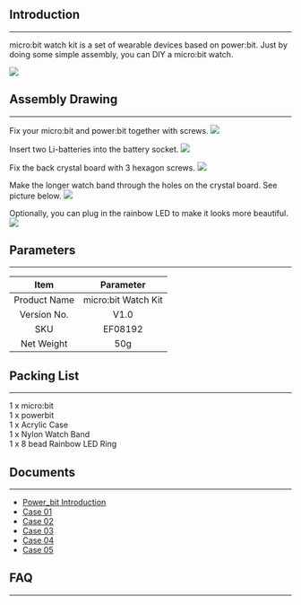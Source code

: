 ## Introduction
---
micro:bit watch kit is a set of wearable devices based on power:bit. Just by doing some simple assembly, you can DIY a micro:bit watch. 

![](https://i.imgur.com/LDDQ7tc.jpg)


## Assembly Drawing
---
Fix your micro:bit and power:bit together with screws.
![](https://i.imgur.com/VlDwuIB.jpg)

Insert two Li-batteries into the battery socket.
![](https://i.imgur.com/WlOr4up.jpg)

Fix the back crystal board with 3 hexagon screws.
![](https://i.imgur.com/z1s39kp.jpg)

Make the longer watch band through the holes on the crystal board. See picture below.
![](https://i.imgur.com/op8lbJR.jpg)

Optionally, you can plug in the rainbow LED to make it looks more beautiful. 
![](https://i.imgur.com/1kUr2aU.jpg)


## Parameters
---
Item | Parameter
:-: | :-:
Product Name|micro:bit Watch Kit
Version No.|V1.0
SKU|EF08192
Net Weight|50g


## Packing List
---
1 x micro:bit  
1 x powerbit  
1 x Acrylic Case  
1 x Nylon Watch Band  
1 x 8 bead Rainbow LED Ring  


## Documents
---
- [Power_bit Introduction](/power_bit/)
- [Case 01](/docs/watch_kit_case_01.md/)
- [Case 02](/docs/watch_kit_case_02.md/)
- [Case 03](/docs/watch_kit_case_03.md/)
- [Case 04](/docs/watch_kit_case_04.md/)
- [Case 05](/docs/watch_kit_case_05.md/)


## FAQ
---




